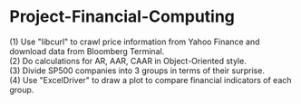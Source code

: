 # Project-Financial-Computing
(1) Use "libcurl" to crawl price information from Yahoo Finance and download data from Bloomberg Terminal.   
(2) Do calculations for AR, AAR, CAAR in Object-Oriented style.   
(3) Divide SP500 companies into 3 groups in terms of their surprise.   
(4) Use "ExcelDriver" to draw a plot to compare financial indicators of each group.  
